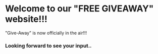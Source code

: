 # Welcome to our "FREE GIVEAWAY" website!!!

"Give-Away" is now officially in the air!!!

### Looking forward to see your input..
